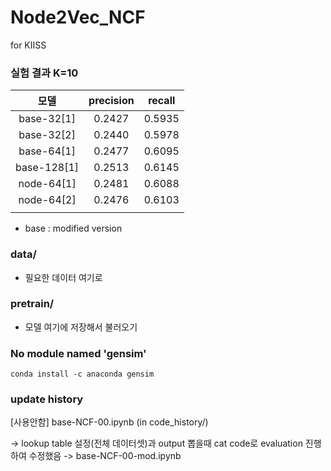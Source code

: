 # Node2Vec_NCF
for KIISS

### 실험 결과 K=10

|모델|precision|recall|
|:--------:|:------:|:------:|
|base-32[1]|0.2427|0.5935|
|base-32[2]|0.2440|0.5978|
|base-64[1]|0.2477|0.6095|
|base-128[1]|0.2513|0.6145|
|node-64[1]|0.2481|0.6088|
|node-64[2]|0.2476|0.6103|
||||
- base : modified version


### data/
- 필요한 데이터 여기로

### pretrain/
- 모델 여기에 저장해서 불러오기


### No module named 'gensim'
```
conda install -c anaconda gensim
```


### update history

[사용안함] base-NCF-00.ipynb (in code_history/)

-> lookup table 설정(전체 데이터셋)과 
output 뽑을때 cat code로 evaluation 진행하여
수정했음 -> base-NCF-00-mod.ipynb
